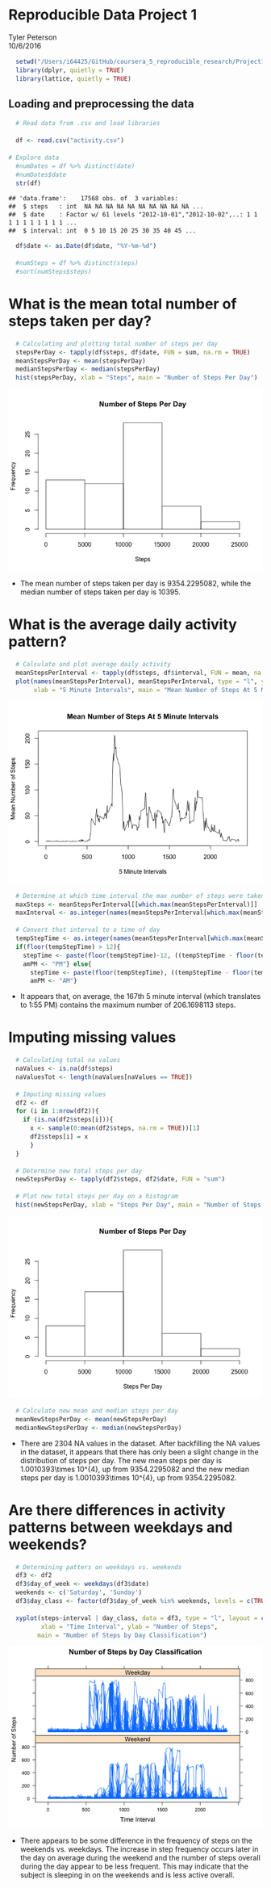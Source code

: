 # Reproducible Data Project 1
Tyler Peterson  
10/6/2016  


```r
  setwd("/Users/i64425/GitHub/coursera_5_reproducible_research/Project1")
  library(dplyr, quietly = TRUE)
  library(lattice, quietly = TRUE)
```



## Loading and preprocessing the data


```r
  # Read data from .csv and load libraries

  df <- read.csv("activity.csv")

# Explore data
  #numDates = df %>% distinct(date)
  #numDates$date
  str(df)
```

```
## 'data.frame':	17568 obs. of  3 variables:
##  $ steps   : int  NA NA NA NA NA NA NA NA NA NA ...
##  $ date    : Factor w/ 61 levels "2012-10-01","2012-10-02",..: 1 1 1 1 1 1 1 1 1 1 ...
##  $ interval: int  0 5 10 15 20 25 30 35 40 45 ...
```

```r
  df$date <- as.Date(df$date, "%Y-%m-%d")

  #numSteps = df %>% distinct(steps)
  #sort(numSteps$steps)
```

# What is the mean total number of steps taken per day?

```r
  # Calculating and plotting total number of steps per day
  stepsPerDay <- tapply(df$steps, df$date, FUN = sum, na.rm = TRUE)
  meanStepsPerDay <- mean(stepsPerDay)
  medianStepsPerDay <- median(stepsPerDay)
  hist(stepsPerDay, xlab = "Steps", main = "Number of Steps Per Day")
```

![](project1Markdown_files/figure-html/unnamed-chunk-3-1.png)<!-- -->

* The mean number of steps taken per day is 9354.2295082, while the median number of steps taken per day is 10395.

# What is the average daily activity pattern?


```r
  # Calculate and plot average daily activity
  meanStepsPerInterval <- tapply(df$steps, df$interval, FUN = mean, na.rm = TRUE)
  plot(names(meanStepsPerInterval), meanStepsPerInterval, type = "l", ylab = "Mean Number of Steps", 
       xlab = "5 Minute Intervals", main = "Mean Number of Steps At 5 Minute Intervals")
```

![](project1Markdown_files/figure-html/unnamed-chunk-4-1.png)<!-- -->

```r
  # Determine at which time interval the max number of steps were taken
  maxSteps <- meanStepsPerInterval[[which.max(meanStepsPerInterval)]]
  maxInterval <- as.integer(names(meanStepsPerInterval[which.max(meanStepsPerInterval)]))/5

  # Convert that interval to a time of day
  tempStepTime <- as.integer(names(meanStepsPerInterval[which.max(meanStepsPerInterval)]))/60
  if(floor(tempStepTime) > 12){
    stepTime <- paste(floor(tempStepTime)-12, ((tempStepTime - floor(tempStepTime))*60), sep = ":")
    amPM <- "PM"} else{
      stepTime <- paste(floor(tempStepTime), ((tempStepTime - floor(tempStepTime))*60), sep = ":")
      amPM <- "AM"}
```

* It appears that, on average, the 167th 5 minute interval (which translates to 1:55  PM) contains the maximum number of 206.1698113 steps.

# Imputing missing values


```r
  # Calculating total na values
  naValues <- is.na(df$steps)
  naValuesTot <- length(naValues[naValues == TRUE])
  
  # Imputing missing values
  df2 <- df
  for (i in 1:nrow(df2)){
    if (is.na(df2$steps[i])){
      x <- sample(0:mean(df2$steps, na.rm = TRUE))[1]
      df2$steps[i] = x
      }
  }
  
  # Determine new total steps per day
  newStepsPerDay <- tapply(df2$steps, df2$date, FUN = "sum")

  # Plot new total steps per day on a histogram
  hist(newStepsPerDay, xlab = "Steps Per Day", main = "Number of Steps Per Day")
```

![](project1Markdown_files/figure-html/unnamed-chunk-5-1.png)<!-- -->

```r
  # Calculate new mean and median steps per day
  meanNewStepsPerDay <- mean(newStepsPerDay)
  medianNewStepsPerDay <- median(newStepsPerDay)
```
* There are 2304 NA values in the dataset.  After backfilling the NA values in the dataset, it appears that there has only been a slight change in the distribution of steps per day.  The new mean steps per day is 1.0010393\times 10^{4}, up from 9354.2295082 and the new median steps per day is 1.0010393\times 10^{4}, up from 9354.2295082.

# Are there differences in activity patterns between weekdays and weekends?


```r
  # Determining patters on weekdays vs. weekends
  df3 <- df2
  df3$day_of_week <- weekdays(df3$date)
  weekends <- c('Saturday', 'Sunday')
  df3$day_class <- factor(df3$day_of_week %in% weekends, levels = c(TRUE, FALSE), labels = c('Weekend', 'Weekday'))

  xyplot(steps~interval | day_class, data = df3, type = "l", layout = c(1,2),
         xlab = "Time Interval", ylab = "Number of Steps", 
        main = "Number of Steps by Day Classification")
```

![](project1Markdown_files/figure-html/unnamed-chunk-6-1.png)<!-- -->

* There appears to be some difference in the frequency of steps on the weekends vs. weekdays.  The increase in step frequency occurs later in the day on average during the weekend and the number of steps overall during the day appear to be less frequent.  This may indicate that the subject is sleeping in on the weekends and is less active overall.


  
  
